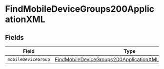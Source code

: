 # FindMobileDeviceGroups200ApplicationXML


## Fields

| Field                                                                                                                                           | Type                                                                                                                                            | Required                                                                                                                                        | Description                                                                                                                                     |
| ----------------------------------------------------------------------------------------------------------------------------------------------- | ----------------------------------------------------------------------------------------------------------------------------------------------- | ----------------------------------------------------------------------------------------------------------------------------------------------- | ----------------------------------------------------------------------------------------------------------------------------------------------- |
| `mobileDeviceGroup`                                                                                                                             | [FindMobileDeviceGroups200ApplicationXMLMobileDeviceGroup](../../models/operations/findmobiledevicegroups200applicationxmlmobiledevicegroup.md) | :heavy_minus_sign:                                                                                                                              | N/A                                                                                                                                             |